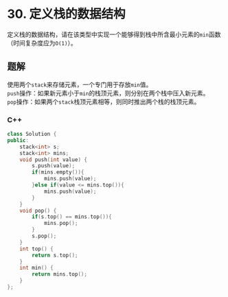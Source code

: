 # 30. 定义栈的数据结构

定义栈的数据结构，请在该类型中实现一个能够得到栈中所含最小元素的`min`函数（时间复杂度应为`O(1)`）。

## 题解

使用两个`stack`来存储元素，一个专门用于存放`min`值。  
`push`操作：如果新元素小于`min`的栈顶元素，则分别在两个栈中压入新元素。  
`pop`操作：如果两个`stack`栈顶元素相等，则同时推出两个栈的栈顶元素。  

### C++

```cpp
class Solution {
public:
    stack<int> s;
    stack<int> mins;
    void push(int value) {
        s.push(value);
        if(mins.empty()){
            mins.push(value);
        }else if(value <= mins.top()){
            mins.push(value);
        }
    }
    void pop() {
        if(s.top() == mins.top()){
            mins.pop();
        }
        s.pop();
    }
    int top() {
        return s.top();
    }
    int min() {
        return mins.top();
    }
};
```
